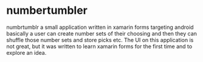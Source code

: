 # numbertumbler
numbrtumblr a small application written in xamarin forms targeting android basically a user can create number sets of their choosing and then they can shuffle those number sets and store picks etc.  The UI on this application is not great, but it was written to learn xamarin forms for the first time and to explore an idea.